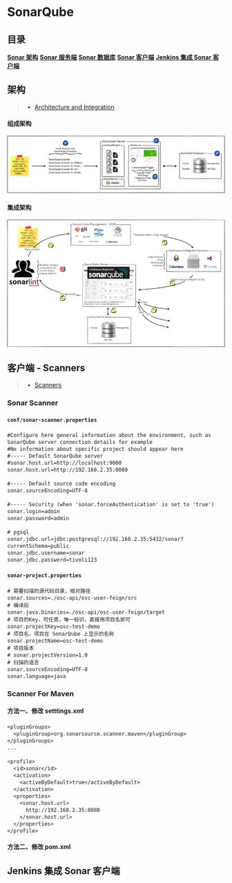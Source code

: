 # SonarQube

## 目录


**[Sonar 架构](#架构)**
**[Sonar 服务端](#服务端)**
**[Sonar 数据库](#数据库)**
**[Sonar 客户端](#客户端)**
**[Jenkins 集成 Sonar 客户端](#jenkins-集成-sonar-客户端)**

## 架构

> * [Architecture and Integration](https://docs.sonarqube.org/latest/architecture/architecture-integration/)

#### 组成架构
![](./images/sonarqube-0.png)

#### 集成架构
![](./images/sonarqube-1.png)


## 客户端 - Scanners

> * [Scanners](https://docs.sonarqube.org/latest/analysis/overview/)

### Sonar Scanner

#### `conf/sonar-scanner.properties`

``` shell
#Configure here general information about the environment, such as SonarQube server connection details for example
#No information about specific project should appear here
#----- Default SonarQube server
#sonar.host.url=http://localhost:9000
sonar.host.url=http://192.168.2.35:8080

#----- Default source code encoding
sonar.sourceEncoding=UTF-8

#----- Security (when 'sonar.forceAuthentication' is set to 'true')
sonar.login=admin
sonar.password=admin

# pgsql
sonar.jdbc.url=jdbc:postgresql://192.168.2.35:5432/sonar?currentSchema=public
sonar.jdbc.username=sonar
sonar.jdbc.password=tivoli123
```

#### `sonar-project.properties`

``` shell
# 需要扫描的源代码目录，相对路径
sonar.sources=./osc-api/osc-user-feign/src
# 编译后
sonar.java.binaries=./osc-api/osc-user-feign/target
# 项目的Key，可任意，唯一标识，直接用项目名即可
sonar.projectKey=osc-test-demo
# 项目名，项目在 SonarQube 上显示的名称
sonar.projectName=osc-test-demo
# 项目版本
# sonar.projectVersion=1.0
# 扫描的语言
sonar.sourceEncoding=UTF-8
sonar.language=java
```

### Scanner For Maven

#### 方法一、修改 setttings.xml
``` shell
<pluginGroups>
  <pluginGroup>org.sonarsource.scanner.maven</pluginGroup> </pluginGroups> 
...

<profile>
  <id>sonar</id>
  <activation>
    <activeByDefault>true</activeByDefault>
  </activation>
  <properties>
    <sonar.host.url>
      http://192.168.2.35:8080
    </sonar.host.url>
  </properties>
</profile>
```

#### 方法二、修改 pom.xml
 

## Jenkins 集成 Sonar 客户端


